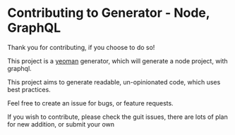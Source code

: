 # Contributing to Generator - Node, GraphQL

Thank you for contributing, if you choose to do so!

This project is a [yeoman](https://yeoman.io/) generator, which will generate a node project, with graphql.

This project aims to generate readable, un-opinionated code, which uses best practices.

Feel free to create an issue for bugs, or feature requests.

If you wish to contribute, please check the guit issues, there are lots of plan for new addition, or submit your own
